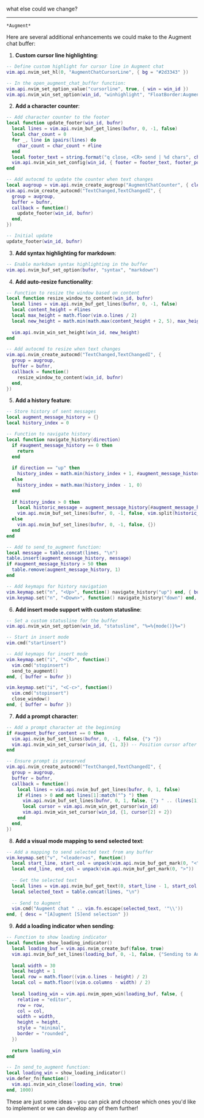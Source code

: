what else could we change?

--------------------------------------------------------------------------------

	*Augment*

Here are several additional enhancements we could make to the Augment chat buffer:

1. **Custom cursor line highlighting**:
````lua path=lua/plugins/augment.lua mode=EDIT
-- Define custom highlight for cursor line in Augment chat
vim.api.nvim_set_hl(0, "AugmentChatCursorLine", { bg = "#2d3343" })

-- In the open_augment_chat_buffer function:
vim.api.nvim_set_option_value("cursorline", true, { win = win_id })
vim.api.nvim_win_set_option(win_id, "winhighlight", "FloatBorder:AugmentChatBorder,CursorLine:AugmentChatCursorLine")
````

2. **Add a character counter**:
````lua path=lua/plugins/augment.lua mode=EDIT
-- Add character counter to the footer
local function update_footer(win_id, bufnr)
  local lines = vim.api.nvim_buf_get_lines(bufnr, 0, -1, false)
  local char_count = 0
  for _, line in ipairs(lines) do
    char_count = char_count + #line
  end
  local footer_text = string.format("q close, <CR> send | %d chars", char_count)
  vim.api.nvim_win_set_config(win_id, { footer = footer_text, footer_pos = "center" })
end

-- Add autocmd to update the counter when text changes
local augroup = vim.api.nvim_create_augroup("AugmentChatCounter", { clear = true })
vim.api.nvim_create_autocmd("TextChanged,TextChangedI", {
  group = augroup,
  buffer = bufnr,
  callback = function()
    update_footer(win_id, bufnr)
  end,
})

-- Initial update
update_footer(win_id, bufnr)
````

3. **Add syntax highlighting for markdown**:
````lua path=lua/plugins/augment.lua mode=EDIT
-- Enable markdown syntax highlighting in the buffer
vim.api.nvim_buf_set_option(bufnr, "syntax", "markdown")
````

4. **Add auto-resize functionality**:
````lua path=lua/plugins/augment.lua mode=EDIT
-- Function to resize the window based on content
local function resize_window_to_content(win_id, bufnr)
  local lines = vim.api.nvim_buf_get_lines(bufnr, 0, -1, false)
  local content_height = #lines
  local max_height = math.floor(vim.o.lines / 2)
  local new_height = math.min(math.max(content_height + 2, 5), max_height)
  
  vim.api.nvim_win_set_height(win_id, new_height)
end

-- Add autocmd to resize when text changes
vim.api.nvim_create_autocmd("TextChanged,TextChangedI", {
  group = augroup,
  buffer = bufnr,
  callback = function()
    resize_window_to_content(win_id, bufnr)
  end,
})
````

5. **Add a history feature**:
````lua path=lua/plugins/augment.lua mode=EDIT
-- Store history of sent messages
local augment_message_history = {}
local history_index = 0

-- Function to navigate history
local function navigate_history(direction)
  if #augment_message_history == 0 then
    return
  end
  
  if direction == "up" then
    history_index = math.min(history_index + 1, #augment_message_history)
  else
    history_index = math.max(history_index - 1, 0)
  end
  
  if history_index > 0 then
    local historic_message = augment_message_history[#augment_message_history - history_index + 1]
    vim.api.nvim_buf_set_lines(bufnr, 0, -1, false, vim.split(historic_message, "\n"))
  else
    vim.api.nvim_buf_set_lines(bufnr, 0, -1, false, {})
  end
end

-- Add to send_to_augment function:
local message = table.concat(lines, "\n")
table.insert(augment_message_history, message)
if #augment_message_history > 50 then
  table.remove(augment_message_history, 1)
end

-- Add keymaps for history navigation
vim.keymap.set("n", "<Up>", function() navigate_history("up") end, { buffer = bufnr })
vim.keymap.set("n", "<Down>", function() navigate_history("down") end, { buffer = bufnr })
````

6. **Add insert mode support with custom statusline**:
````lua path=lua/plugins/augment.lua mode=EDIT
-- Set a custom statusline for the buffer
vim.api.nvim_win_set_option(win_id, "statusline", "%=%{mode()}%=")

-- Start in insert mode
vim.cmd("startinsert")

-- Add keymaps for insert mode
vim.keymap.set("i", "<CR>", function()
  vim.cmd("stopinsert")
  send_to_augment()
end, { buffer = bufnr })

vim.keymap.set("i", "<C-c>", function()
  vim.cmd("stopinsert")
  close_window()
end, { buffer = bufnr })
````

7. **Add a prompt character**:
````lua path=lua/plugins/augment.lua mode=EDIT
-- Add a prompt character at the beginning
if #augment_buffer_content == 0 then
  vim.api.nvim_buf_set_lines(bufnr, 0, -1, false, {"❯ "})
  vim.api.nvim_win_set_cursor(win_id, {1, 3}) -- Position cursor after prompt
end

-- Ensure prompt is preserved
vim.api.nvim_create_autocmd("TextChanged,TextChangedI", {
  group = augroup,
  buffer = bufnr,
  callback = function()
    local lines = vim.api.nvim_buf_get_lines(bufnr, 0, 1, false)
    if #lines > 0 and not lines[1]:match("^❯ ") then
      vim.api.nvim_buf_set_lines(bufnr, 0, 1, false, {"❯ " .. (lines[1] or "")})
      local cursor = vim.api.nvim_win_get_cursor(win_id)
      vim.api.nvim_win_set_cursor(win_id, {1, cursor[2] + 2})
    end
  end,
})
````

8. **Add a visual mode mapping to send selected text**:
````lua path=lua/plugins/augment.lua mode=EDIT
-- Add a mapping to send selected text from any buffer
vim.keymap.set("v", "<leader>as", function()
  local start_line, start_col = unpack(vim.api.nvim_buf_get_mark(0, "<"))
  local end_line, end_col = unpack(vim.api.nvim_buf_get_mark(0, ">"))
  
  -- Get the selected text
  local lines = vim.api.nvim_buf_get_text(0, start_line - 1, start_col, end_line - 1, end_col + 1, {})
  local selected_text = table.concat(lines, "\n")
  
  -- Send to Augment
  vim.cmd("Augment chat " .. vim.fn.escape(selected_text, '"\\'))
end, { desc = "[A]ugment [S]end selection" })
````

9. **Add a loading indicator when sending**:
````lua path=lua/plugins/augment.lua mode=EDIT
-- Function to show loading indicator
local function show_loading_indicator()
  local loading_buf = vim.api.nvim_create_buf(false, true)
  vim.api.nvim_buf_set_lines(loading_buf, 0, -1, false, {"Sending to Augment..."})
  
  local width = 30
  local height = 1
  local row = math.floor((vim.o.lines - height) / 2)
  local col = math.floor((vim.o.columns - width) / 2)
  
  local loading_win = vim.api.nvim_open_win(loading_buf, false, {
    relative = "editor",
    row = row,
    col = col,
    width = width,
    height = height,
    style = "minimal",
    border = "rounded",
  })
  
  return loading_win
end

-- In send_to_augment function:
local loading_win = show_loading_indicator()
vim.defer_fn(function()
  vim.api.nvim_win_close(loading_win, true)
end, 1000)
````

These are just some ideas - you can pick and choose which ones you'd like to implement or we can develop any of them further!


